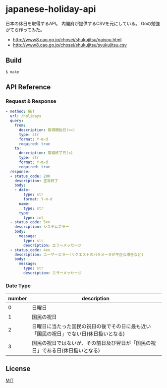 # japanese-holiday-api

日本の休日を取得するAPI。
内閣府が提供するCSVを元にしている。
Goの勉強がてら作ってみた。

* http://www8.cao.go.jp/chosei/shukujitsu/gaiyou.html
* http://www8.cao.go.jp/chosei/shukujitsu/syukujitsu.csv

## Build

```
$ make
```

## API Reference

### Request & Response

```yaml
- method: GET
  url: /holidays
  query:
    from:
      description: 取得開始日(>=)
      type: str
      format: Y-m-d
      required: true
    to:
      description: 取得終了日(<)
      type: str
      format: Y-m-d
      required: true
  response:
  - status_code: 200
    description: 正常終了
    body:
    - date:
        type: str
        format: Y-m-d
      name:
        type: str
      type:
        type: int
  - status_code: 5xx
    description: システムエラー
    body:
      message:
        type: str
        description: エラーメッセージ
  - status_code: 4xx
    description: ユーザーエラー(リクエストのパラメータが不正な場合など)
    body:
      message:
        type: str
        description: エラーメッセージ
```

### Date Type

number | description
--- | ---
0 | 日曜日
1 | 国民の祝日
2 | 日曜日に当たった国民の祝日の後でその日に最も近い「国民の祝日」でない日(休日扱いとなる)
3 | 国民の祝日ではないが、その前日及び翌日が「国民の祝日」である日(休日扱いとなる)

## License

[MIT](LICENSE)
